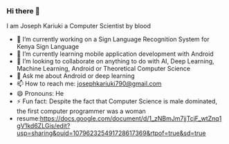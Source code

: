 ### Hi there 👋
I am Joseph Kariuki a Computer Scientist by blood

- 🔭 I’m currently working on a Sign Language Recognition System for Kenya Sign Language
- 🌱 I’m currently learning mobile application development with Android
- 👯 I’m looking to collaborate on anything to do with AI, Deep Learning, Machine Learning, Android or Theoretical Computer Science
- 💬 Ask me about Android or deep learning
- 📫 How to reach me: josephkariuki790@gmail.com
- 😄 Pronouns: He
- ⚡ Fun fact: Despite the fact that Computer Science is male dominated, the first computer programmer was a woman
- resume:https://docs.google.com/document/d/1_zNBmJm7jjTcjF_wtZnq1gV1kd6ZLGis/edit?usp=sharing&ouid=107962325491728617369&rtpof=true&sd=true

